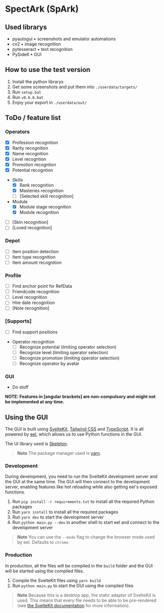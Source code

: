 # SpectArk (SpArk)

## Used librarys

- pyautogui &#x2022; screenshots and emulator automations
- cv2 &#x2022; image recognition
- pytesseract &#x2022; text recognition
- PySide6 &#x2022; GUI

## How to use the test version

1. Install the python librarys
2. Get some screenshots and put them into `./userdata/targets/`
3. Run `setup.bat`
4. Run `v0.6.6.bat`
5. Enjoy your export in `./userdata/out/`

## ToDo / feature list

### Operators

- [x] Profession recognition
- [x] Rarity recognition
- [x] Name recognition
- [x] Level recogntion
- [x] Promotion recogntion
- [x] Potential recogntion
- Skills
  - [x] Rank recognition
  - [x] Masteries recognition
  - [ ] [Selected skill recognition]
- Module
  - [x] Module stage recognition
  - [x] Module recognition
- [ ] [Skin recognition]
- [ ] [Loved recognition]

### Depot

- [ ] Item position detection
- [ ] Item type recognition
- [ ] Item amount recognition

### Profile

- [ ] Find anchor point for RefData
- [ ] Friendcode recognition
- [ ] Level recognition
- [ ] Hire date recognition
- [ ] [Note recognition]

### \[Supports\]

- [ ] Find support positions
- Operator recognition
  - [ ] Recognize potential (limiting operator selection)
  - [ ] Recognize level (limiting operator selection)
  - [ ] Recognize promotion (limiting operator selection)
  - [ ] Recognize operator by avatar

### GUI

- Do stuff

**NOTE: Features in [angular brackets] are non-compulsory and might not be implemented at any time.**

## Using the GUI

The GUI is built using [SvelteKit](https://kit.svelte.dev/), [Tailwind CSS](https://tailwindcss.com/) and [TypeScript](https://www.typescriptlang.org/).
It is all powered by [eel](https://github.com/python-eel/Eel), which allows us to use Python functions in the GUI.

The UI library used is [Skeleton](https://www.skeleton.dev/).

> **Note**
> The package manager used is [yarn](https://yarnpkg.com/).

### Development

During development, you need to run the SvelteKit development server and the GUI at the same time.
The GUI will then connect to the development server, enabling features like hot reloading while also getting eel's exposed functions.

1. Run `pip install -r requirements.txt` to install all the required Python packages
2. Run `yarn install` to install all the required packages
3. Run `yarn dev` to start the development server
4. Run `python main.py --dev` in another shell to start eel and connect to the development server

> **Note**
> You can use the `--mode` flag to change the browser mode used by eel. Defaults to `chrome`.

### Production

In production, all the files will be compiled in the `build` folder and the GUI will be started using the compiled files.

1. Compile the SvelteKit files using `yarn build`
2. Run `python main.py` to start the GUI using the compiled files

> **Note**
> Because this is a desktop app, the static adapter of SvelteKit is used. This means that every file needs to be able to be pre-rendered (see [the SvelteKit documentation](https://kit.svelte.dev/docs/page-options#prerender) for more information).
